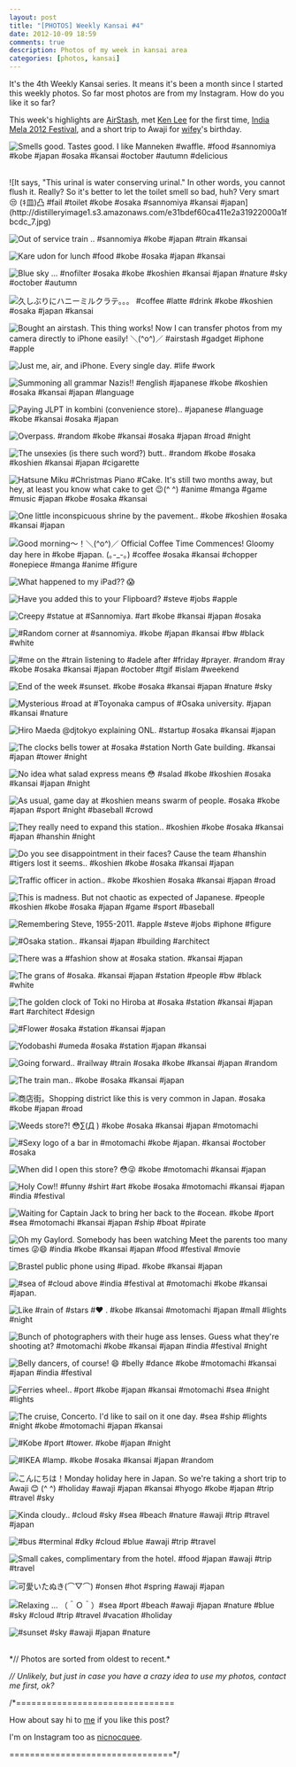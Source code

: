 ```yaml
---
layout: post
title: "[PHOTOS] Weekly Kansai #4"
date: 2012-10-09 18:59
comments: true
description: Photos of my week in kansai area
categories: [photos, kansai]
---
```


It's the 4th Weekly Kansai series. It means it's been a month since I started this weekly photos. So far most photos are from my Instagram. How do you like it so far?

This week's highlights are [AirStash](http://nicnocquee.com/blog/2012/10/04/review-transfer-photos-from-memory-card-to-and-from-iphone-using-airstash/), met [Ken Lee](http://www.kenleewrites.com/) for the first time, [India Mela 2012 Festival](http://nicnocquee.com/blog/2012/10/07/travel-india-mela-2012-kobe-japan/), and a short trip to Awaji for [wifey](http://engelene.tumblr.com/)'s birthday.

![Smells good. Tastes good. I like Manneken #waffle. #food #sannomiya #kobe #japan #osaka #kansai #october #autumn #delicious](http://distilleryimage6.s3.amazonaws.com/2813d3620c6c11e2958512313d149824_7.jpg) 
 
<br/>
<!-- more --> 
![It says, "This urinal is water conserving urinal." In other words, you cannot flush it. Really? So it's better to let the toilet smell so bad, huh? Very smart 😒 (ｷ皿)凸 #fail #toilet #kobe #osaka #sannomiya #kansai #japan](http://distilleryimage1.s3.amazonaws.com/e31bdef60ca411e2a31922000a1fbcdc_7.jpg) 
 
 
![Out of service train .. #sannomiya #kobe #japan #train #kansai](http://distilleryimage10.s3.amazonaws.com/b81a473c0ca511e29f00123138045995_7.jpg) 
 
 
![Kare udon for lunch #food #kobe #osaka #japan #kansai](http://distilleryimage9.s3.amazonaws.com/130ed74e0d1811e2b28822000a1fc2da_7.jpg) 
 
 
![Blue sky ... #nofilter #osaka #kobe #koshien #kansai #japan #nature #sky #october #autumn](http://distilleryimage3.s3.amazonaws.com/30bd41420d2511e2984f22000a1fb895_7.jpg) 
 
 
![久しぶりにハニーミルクラテ。。。 #coffee #latte #drink #kobe #koshien #osaka #japan #kansai](http://distilleryimage3.s3.amazonaws.com/80ef5e480d2511e28f4222000a1fb75e_7.jpg) 
 
 
![Bought an airstash. This thing works! Now I can transfer photos from my camera directly to iPhone easily! ＼(^o^)／ #airstash #gadget #iphone #apple](http://distilleryimage8.s3.amazonaws.com/c19d67c80d2511e28eb922000a1de2f1_7.jpg) 
 
 
![Just me, air, and iPhone. Every single day. #life #work](http://distilleryimage11.s3.amazonaws.com/406b41040d4b11e28d8622000a1cbf33_7.jpg) 
 
 
![Summoning all grammar Nazis!! #english #japanese #kobe #koshien #osaka #kansai #japan #language](http://distilleryimage2.s3.amazonaws.com/c14515c60d5911e2a82b22000a1d012e_7.jpg) 
 
 
![Paying JLPT in kombini (convenience store).. #japanese #language #kobe #kansai #osaka #japan](http://distilleryimage6.s3.amazonaws.com/f4b0b6540d5911e2ad6622000a1fab12_7.jpg) 
 
 
![Overpass. #random #kobe #kansai #osaka #japan #road #night](http://distilleryimage8.s3.amazonaws.com/5db2b0b20d5a11e2ac3022000a1e868a_7.jpg) 
 
 
![The unsexies (is there such word?) butt.. #random #kobe #osaka #koshien #kansai #japan #cigarette](http://distilleryimage5.s3.amazonaws.com/99673a100d5a11e2ad6622000a1fab12_7.jpg) 
 
 
![Hatsune Miku #Christmas Piano #Cake. It's still two months away, but hey, at least you know what cake to get 😉(^ ^) #anime #manga #game #music #japan #kobe #osaka #kansai](http://distilleryimage6.s3.amazonaws.com/3940e2860d6311e2a77722000a1e8a90_7.jpg) 
 
 
![One little inconspicuous shrine by the pavement.. #kobe #koshien #osaka #kansai #japan](http://distilleryimage5.s3.amazonaws.com/add500180d6411e2ad8422000a1fa8e9_7.jpg) 
 
 
![Good morning～！＼(^o^)／ Official Coffee Time Commences! Gloomy day here in #kobe #japan. (｡-_-｡) #coffee #osaka #kansai #chopper #onepiece #manga #anime #figure](http://distilleryimage6.s3.amazonaws.com/6812e34e0db711e29ae122000a1e952e_7.jpg) 
 
 
![What happened to my iPad?? 😱](http://distilleryimage0.s3.amazonaws.com/6c236c1c0e7d11e29b9b22000a1fc2bc_7.jpg) 
 
 
![Have you added this to your Flipboard? #steve #jobs #apple](http://distilleryimage0.s3.amazonaws.com/511ccc220ea711e291a022000a1e8839_7.jpg) 
 
 
![Creepy #statue at #Sannomiya. #art #kobe #kansai #japan #osaka](http://distilleryimage5.s3.amazonaws.com/813d801e0eab11e2904b22000a1cdc2a_7.jpg) 
 
 
![#Random corner at #sannomiya. #kobe #japan #kansai #bw #black #white](http://distilleryimage3.s3.amazonaws.com/c66f4a6e0eab11e2968922000a1cdbb3_7.jpg) 
 
 
![#me on the #train listening to #adele after #friday #prayer. #random #ray #kobe #osaka #kansai #japan #october #tgif #islam #weekend](http://distilleryimage6.s3.amazonaws.com/1853489e0eac11e289de22000a1cf722_7.jpg) 
 
 
![End of the week #sunset. #kobe #osaka #kansai #japan #nature #sky](http://distilleryimage0.s3.amazonaws.com/d1b333da0ee311e2806d22000a1cd142_7.jpg) 
 
 
![Mysterious #road at #Toyonaka campus of #Osaka university. #japan #kansai #nature](http://distilleryimage1.s3.amazonaws.com/23673fd20ee411e2a74f12313820474c_7.jpg) 
 
 
![Hiro Maeda @djtokyo explaining ONL. #startup #osaka #kansai #japan](http://distilleryimage9.s3.amazonaws.com/7a4470d60ee411e290ea1231380f301e_7.jpg) 
 
 
![The clocks bells tower at #osaka #station North Gate building. #kansai #japan #tower #night](http://distilleryimage6.s3.amazonaws.com/149620c60ee511e292a722000a1e8b14_7.jpg) 
 
 
![No idea what salad express means 😳 #salad #kobe #koshien #osaka #kansai #japan #night](http://distilleryimage3.s3.amazonaws.com/a67122680eed11e2a5a612313b0a4c95_7.jpg) 
 
 
![As usual, game day at #koshien means swarm of people. #osaka #kobe #japan #sport #night #baseball #crowd](http://distilleryimage9.s3.amazonaws.com/ed47e2440eed11e28eb922000a1de2f1_7.jpg) 
 
 
![They really need to expand this station.. #koshien #kobe #osaka #kansai #japan #hanshin #night](http://distilleryimage1.s3.amazonaws.com/45bb49c00eee11e2a76e22000a1e8903_7.jpg) 
 
 
![Do you see disappointment in their faces? Cause the team #hanshin #tigers lost it seems.. #koshien #kobe #osaka #kansai #japan](http://distilleryimage11.s3.amazonaws.com/8f0ec8040eee11e2af9022000a1d03a2_7.jpg) 
 
 
![Traffic officer in action.. #kobe #koshien #osaka #kansai #japan #road](http://distilleryimage5.s3.amazonaws.com/2d0a72920eef11e29b7122000a1e8a91_7.jpg) 
 
 
![This is madness. But not chaotic as expected of Japanese. #people #koshien #kobe #osaka #japan #game #sport #baseball](http://distilleryimage9.s3.amazonaws.com/6ecc5bb40eef11e29ca422000a1faf19_7.jpg) 
 
 
![Remembering Steve, 1955-2011. #apple #steve #jobs #iphone #figure](http://distilleryimage8.s3.amazonaws.com/f61d45520f1111e2b0a81231381f24bf_7.jpg) 
 
 
![#Osaka station.. #kansai #japan #building #architect](http://distilleryimage7.s3.amazonaws.com/b31b03500fa411e2b17a22000a1de28c_7.jpg) 
 
 
![There was a #fashion show at #osaka station. #kansai #japan](http://distilleryimage3.s3.amazonaws.com/dcbe5c7a0fa411e29a6522000a1d036d_7.jpg) 
 
 
![The grans of #osaka. #kansai #japan #station #people #bw #black #white](http://distilleryimage11.s3.amazonaws.com/5f517ff00fa511e2854522000a1cdaf1_7.jpg) 
 
 
![The golden clock of Toki no Hiroba at #osaka #station #kansai #japan #art #architect #design](http://distilleryimage11.s3.amazonaws.com/a7a511720fa511e2990322000a1e8ad2_7.jpg) 
 
 
![#Flower #osaka #station #kansai #japan](http://distilleryimage0.s3.amazonaws.com/fb58d5420fa511e28b3522000a1e9f89_7.jpg) 
 
 
![Yodobashi #umeda #osaka #station #japan #kansai](http://distilleryimage6.s3.amazonaws.com/4f38282a0fa611e2af7822000a1de2cd_7.jpg) 
 
 
![Going forward.. #railway #train #osaka #kobe #kansai #japan #random](http://distilleryimage3.s3.amazonaws.com/916239c00fa611e28abf22000a1e8b97_7.jpg) 
 
 
![The train man.. #kobe #osaka #kansai #japan](http://distilleryimage11.s3.amazonaws.com/f030659e0fa611e2bde812313b08e061_7.jpg) 
 
 
![商店街。Shopping district like this is very common in Japan. #osaka #kobe #japan #road](http://distilleryimage3.s3.amazonaws.com/c7d66a840fa711e2bf2722000a1fbc66_7.jpg) 
 
 
![Weeds store?! 😳∑(Д ) #kobe #osaka #kansai #japan #motomachi](http://distilleryimage5.s3.amazonaws.com/930d24020faa11e2914322000a1e9b9c_7.jpg) 
 
 
![#Sexy logo of a bar in #motomachi #kobe #japan. #kansai #october #osaka](http://distilleryimage3.s3.amazonaws.com/79a1a7d80fc111e2868c12313817a130_7.jpg) 
 
 
![When did I open this store? 😳😜 #kobe #motomachi #kansai #japan](http://distilleryimage0.s3.amazonaws.com/e857dc44105511e2864822000a1e8ae8_7.jpg) 
 
 
![Holy Cow!! #funny #shirt #art #kobe #osaka #motomachi #kansai #japan #india #festival](http://distilleryimage7.s3.amazonaws.com/55732af4105611e2973e22000a1de29b_7.jpg) 
 
 
![Waiting for Captain Jack to bring her back to the #ocean. #kobe #port #sea #motomachi #kansai #japan #ship #boat #pirate](http://distilleryimage11.s3.amazonaws.com/a3caba78105611e28d6622000a1fbc43_7.jpg) 
 
 
![Oh my Gaylord. Somebody has been watching Meet the parents too many times 😜😄 #india #kobe #kansai #japan #food #festival #movie](http://distilleryimage7.s3.amazonaws.com/6057223a105711e2984522000a1fbda3_7.jpg) 
 
 
![Brastel public phone using #ipad. #kobe #kansai #japan](http://distilleryimage9.s3.amazonaws.com/0c651258105811e2b74c22000a1de2a7_7.jpg) 
 
 
![#sea of #cloud above #india #festival at #motomachi #kobe #kansai #japan.](http://distilleryimage10.s3.amazonaws.com/a21a6000105811e2957d22000a1e88b6_7.jpg) 
 
 
![Like #rain of #stars #❤ . #kobe #kansai #motomachi #japan #mall #lights #night](http://distilleryimage7.s3.amazonaws.com/e2831a2e105811e29a4b22000a1fb593_7.jpg) 
 
 
![Bunch of photographers with their huge ass lenses. Guess what they're shooting  at? #motomachi #kobe #kansai #japan #india #festival #night](http://distilleryimage11.s3.amazonaws.com/9342a654105911e2b97522000a1c91a5_7.jpg) 
 
 
![Belly dancers, of course! 😄 #belly #dance #kobe #motomachi #kansai #japan #india #festival](http://distilleryimage8.s3.amazonaws.com/1ce5f4ba105a11e2bcd822000a1c00c4_7.jpg) 
 
 
![Ferries wheel.. #port #kobe #japan #kansai #motomachi #sea #night #lights](http://distilleryimage2.s3.amazonaws.com/76024f08105a11e2aaa822000a1de2ba_7.jpg) 
 
 
![The cruise, Concerto. I'd like to sail on it one day. #sea #ship #lights #night #kobe #motomachi #japan #kansai](http://distilleryimage5.s3.amazonaws.com/ed75a602105a11e29d8c22000a1cdbbe_7.jpg) 
 
 
![#Kobe #port #tower. #kobe #japan #night](http://distilleryimage10.s3.amazonaws.com/7cd260ec105b11e2a2fe22000a1d0342_7.jpg) 
 
 
![#IKEA #lamp. #kobe #osaka #kansai #japan #random](http://distilleryimage9.s3.amazonaws.com/2042d0a8108511e2a31922000a1fbcdc_7.jpg) 
 
 
![こんにちは！Monday holiday here in Japan. So we're taking a short trip to Awaji 😊 (^ ^) #holiday #awaji #japan #kansai #hyogo #kobe #japan #trip #travel #sky](http://distilleryimage3.s3.amazonaws.com/111e3118110611e29f5b22000a1fc2ca_7.jpg) 
 
 
![Kinda cloudy.. #cloud #sky #sea #beach #nature #awaji #trip #travel #japan](http://distilleryimage7.s3.amazonaws.com/4bb99298110811e2b3f322000a1e8899_7.jpg) 
 
 
![#bus #terminal #dky #cloud #blue #awaji #trip #travel](http://distilleryimage0.s3.amazonaws.com/2324cc06110a11e2877022000a1e9e42_7.jpg) 
 
 
![Small cakes, complimentary from the hotel. #food #japan #awaji #trip #travel](http://distilleryimage9.s3.amazonaws.com/e4491dba110f11e292c922000a1e9fad_7.jpg) 
 
 
![可愛いたぬき(⌒▽⌒) #onsen #hot #spring #awaji #japan](http://distilleryimage2.s3.amazonaws.com/18476bd0111011e28a411231381a43e7_7.jpg) 
 
 
![Relaxing ... （＾Ｏ＾）#sea #port #beach #awaji #japan #nature #blue #sky #cloud #trip #travel #vacation #holiday](http://distilleryimage5.s3.amazonaws.com/4a970122111011e297621231381b4865_7.jpg) 
 
 
![#sunset #sky #awaji #japan #nature](http://distilleryimage9.s3.amazonaws.com/ad7a7ba8112811e29dbc22000a1d0325_7.jpg) 


<br/>
*// Photos are sorted from oldest to recent.*

*// Unlikely, but just in case you have a crazy idea to use my photos, contact me first, ok?*

/*===============================

How about say hi to [me](http://twitter.com/nicnocquee) if you like this post?

I'm on Instagram too as [nicnocquee](instagram://user?username=nicnocquee).

================================*/